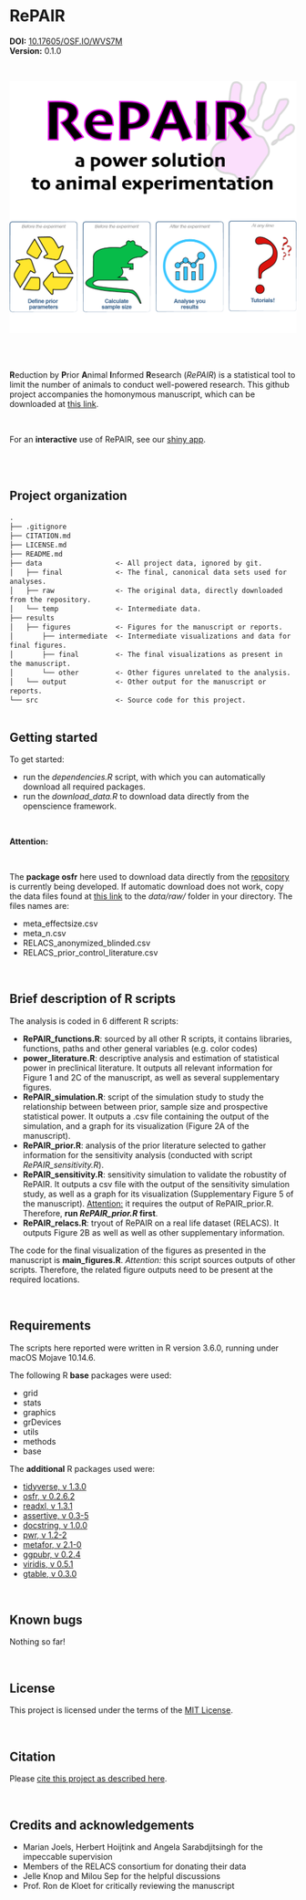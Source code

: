 # RePAIR
**DOI:** [10.17605/OSF.IO/WVS7M](https://osf.io/wvs7m/)
<br>
**Version:** 0.1.0

<br>
<p align="center">
  <img src="results/figures/other/logo_readme.png" width="600"/>
</p>


<br>
<br>

**R**eduction by **P**rior **A**nimal **I**nformed **R**esearch (*RePAIR*) is a statistical tool to limit the number of animals to conduct well-powered research. This github project accompanies the homonymous manuscript, which can be downloaded at [this link](https://www.biorxiv.org/content/10.1101/864652v1). 

<br>

For an **interactive** use of RePAIR, see our [shiny app](https://vbonapersona.shinyapps.io/repair_app_submit/).

<br> 
<br>

## Project organization

```
.
├── .gitignore
├── CITATION.md
├── LICENSE.md
├── README.md
├── data                  <- All project data, ignored by git.
│   ├── final             <- The final, canonical data sets used for analyses. 
│   ├── raw               <- The original data, directly downloaded from the repository. 
│   └── temp              <- Intermediate data.
├── results
│   ├── figures           <- Figures for the manuscript or reports.
│       ├── intermediate  <- Intermediate visualizations and data for final figures. 
│       ├── final         <- The final visualizations as present in the manuscript.
│       └── other         <- Other figures unrelated to the analysis.
│   └── output            <- Other output for the manuscript or reports.
└── src                   <- Source code for this project. 


```

## Getting started
To get started: 

* run the *dependencies.R* script, with which you can automatically download all required packages.
* run the *download_data.R* to download data directly from the openscience framework. 

<br>

**Attention:** 

<br>

The **package osfr** here used to download data directly from the [repository](https://osf.io/) is currently being developed. If automatic download does not work, copy the data files found at [this link](https://osf.io/wvs7m/) to the *data/raw/* folder in your directory. The files names are: 

* meta_effectsize.csv
* meta_n.csv
* RELACS_anonymized_blinded.csv
* RELACS_prior_control_literature.csv

<br>

## Brief description of R scripts
The analysis is coded in 6 different R scripts: 

* **RePAIR_functions.R**: sourced by all other R scripts, it contains libraries, functions, paths and other general variables (e.g. color codes)
* **power_literature.R**: descriptive analysis and estimation of statistical power in preclinical literature. It outputs all relevant information for Figure 1 and 2C of the manuscript, as well as several supplementary figures.
* **RePAIR_simulation.R**: script of the simulation study to study the relationship between between prior, sample size and prospective statistical power. It outputs a .csv file containing the output of the simulation, and a graph for its visualization (Figure 2A of the manuscript). 
* **RePAIR_prior.R**: analysis of the prior literature selected to gather information for the sensitivity analysis (conducted with script *RePAIR_sensitivity.R*).
* **RePAIR_sensitivity.R**: sensitivity simulation to validate the robustity of RePAIR. It outputs a csv file with the output of the sensitivity simulation study, as well as a graph for its visualization (Supplementary Figure 5 of the manuscript). <u> Attention:</u> it requires the output of RePAIR_prior.R. Therefore, **run *RePAIR_prior.R* first**. 
* **RePAIR_relacs.R**: tryout of RePAIR on a real life dataset (RELACS). It outputs Figure 2B as well as well as other supplementary information. 

The code for the final visualization of the figures as presented in the manuscript is **main_figures.R**. *Attention:* this script sources outputs of other scripts. Therefore, the related figure outputs need to be present at the required locations. 

<br>

## Requirements
The scripts here reported were written in R version 3.6.0, running under macOS Mojave 10.14.6.

The following R **base** packages were used: 

* grid
* stats
* graphics
* grDevices
* utils
* methods
* base


The **additional** R packages used were:

* [tidyverse, v 1.3.0](https://www.tidyverse.org/)
* [osfr, v 0.2.6.2](https://github.com/CenterForOpenScience/osfr)
* [readxl, v 1.3.1](https://cran.r-project.org/web/packages/readxl/index.html)
* [assertive, v 0.3-5](https://cran.r-project.org/web/packages/assertive/index.html)
* [docstring, v 1.0.0](https://cran.r-project.org/web/packages/docstring/index.html)
* [pwr, v 1.2-2](https://cran.r-project.org/web/packages/pwr/index.html)
* [metafor, v 2.1-0](http://www.metafor-project.org/doku.php)
* [ggpubr, v 0.2.4](https://cran.r-project.org/web/packages/ggpubr/index.html)
* [viridis, v 0.5.1](https://cran.r-project.org/web/packages/viridis/index.html)
* [gtable, v 0.3.0](https://cran.r-project.org/web/packages/gtable/index.html)


<br>

## Known bugs
Nothing so far!

<br>

## License
This project is licensed under the terms of the [MIT License](/LICENSE.md).

<br>

## Citation
Please [cite this project as described here](/CITATION.md).

<br>

## Credits and acknowledgements

* Marian Joels, Herbert Hoijtink and Angela Sarabdjitsingh for the impeccable supervision
* Members of the RELACS consortium for donating their data
* Jelle Knop and Milou Sep for the helpful discussions
* Prof. Ron de Kloet for critically reviewing the manuscript

